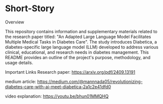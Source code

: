 # Short-Story

Overview

This repository contains information and supplementary materials related to the research paper titled:
"An Adapted Large Language Model Facilitates Multiple Medical Tasks in Diabetes Care".
The study introduces Diabetica, a diabetes-specific large language model (LLM) developed to address various clinical, educational, and research needs in diabetes management. This README provides an outline of the project's purpose, methodology, and usage details.

Important Links
Research paper: https://arxiv.org/pdf/2409.13191

medium article: https://medium.com/@mannnada05/revolutionizing-diabetes-care-with-ai-meet-diabetica-2a1c2e41dfd0

video explanation: https://youtu.be/bhun01MMQHQ
